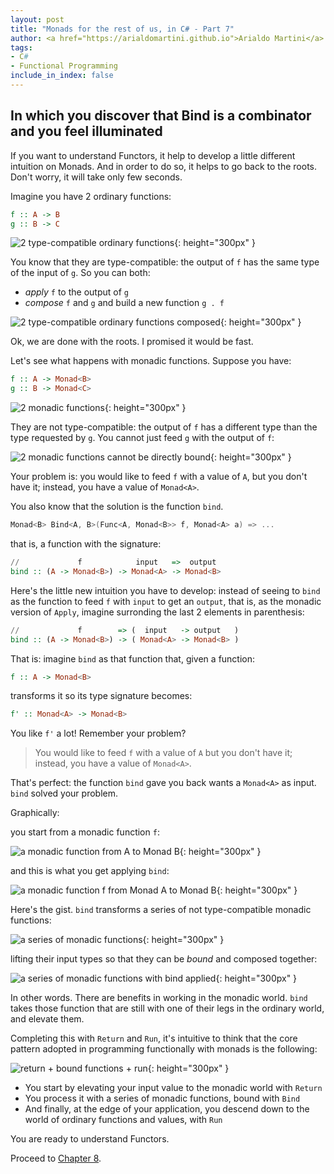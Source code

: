 ```yaml
---
layout: post
title: "Monads for the rest of us, in C# - Part 7"
author: <a href="https://arialdomartini.github.io">Arialdo Martini</a>
tags:
- C#
- Functional Programming
include_in_index: false
---
```

## In which you discover that Bind is a combinator<br/> and you feel illuminated

If you want to understand Functors, it help to develop a little different intuition on Monads. And in order to do so, it helps to go back to the roots.  
Don't worry, it will take only few seconds.

Imagine you have 2 ordinary functions:

```haskell
f :: A -> B
g :: B -> C
```

![2 type-compatible ordinary functions](static/img/monads-for-the-rest-of-us/ordinary-functions-2-functions.png){: height="300px" }

You know that they are type-compatible: the output of `f` has the same type of the input of `g`. So you can both:

* *apply* `f` to the output of `g`
* *compose* `f` and `g` and build a new function `g . f`

![2 type-compatible ordinary functions composed](static/img/monads-for-the-rest-of-us/ordinary-functions-2-functions-composed.png){: height="300px" }

Ok, we are done with the roots. I promised it would be fast.

Let's see what happens with monadic functions. Suppose you have:

```haskell
f :: A -> Monad<B>
g :: B -> Monad<C>
```

![2 monadic functions](static/img/monads-for-the-rest-of-us/monadic-functions-2-functions.png){: height="300px" }

They are not type-compatible: the output of `f` has a different type than the type requested by `g`. You cannot just feed `g` with the output of `f`:

![2 monadic functions cannot be directly bound](static/img/monads-for-the-rest-of-us/monadic-functions-2-functions-cannot-be-bound.png){: height="300px" }

Your problem is: you would like to feed `f` with a value of `A`, but you don't have it; instead, you have a value of `Monad<A>`.  

You also know that the solution is the function `bind`.

```csharp
Monad<B> Bind<A, B>(Func<A, Monad<B>> f, Monad<A> a) => ...
```

that is, a function with the signature:

```haskell
//             f            input   =>  output
bind :: (A -> Monad<B>) -> Monad<A> -> Monad<B>
```

Here's the little new intuition you have to develop: instead of seeing to `bind` as the function to feed `f` with `input` to get an `output`, that is, as the monadic version of `Apply`, imagine surronding the last 2 elements in parenthesis:


```haskell
//             f        => (  input   -> output   )
bind :: (A -> Monad<B>) -> ( Monad<A> -> Monad<B> )
```

That is: imagine `bind` as that function that, given a function:

```haskell
f :: A -> Monad<B>
```

transforms it so its type signature becomes:

```haskell
f' :: Monad<A> -> Monad<B>
```

You like `f'` a lot! Remember your problem?

> You would like to feed `f` with a value of `A` but you don't have it;   
> instead, you have a value of `Monad<A>`.

That's perfect: the function `bind` gave you back wants a `Monad<A>` as input. `bind` solved your problem.

Graphically:

you start from a monadic function `f`:

![a monadic function from A to Monad B](static/img/monads-for-the-rest-of-us/monadic-functions-before-bind.png){: height="300px" }

and this is what you get applying `bind`:

![a monadic function f from Monad A to Monad B](static/img/monads-for-the-rest-of-us/monadic-functions-after-bind.png){: height="300px" }

Here's the gist. `bind` transforms a series of not type-compatible monadic functions:

![a series of monadic functions](static/img/monads-for-the-rest-of-us/monadic-functions-series-of-functions.png){: height="300px" }

lifting their input types so that they can be *bound* and composed together:

![a series of monadic functions with bind applied](static/img/monads-for-the-rest-of-us/monadic-functions-series-of-bound-functions.png){: height="300px" }

In other words. There are benefits in working in the monadic world. `bind` takes those function that are still with one of their legs in the ordinary world, and elevate them.

Completing this with `Return` and `Run`, it's intuitive to think that the core pattern adopted in programming functionally with monads is the following:

![return + bound functions + run](static/img/monads-for-the-rest-of-us/functional-programming-with-monads.png){: height="300px" }

* You start by elevating your input value to the monadic world with `Return`
* You process it with a series of monadic functions, bound with `Bind`
* And finally, at the edge of your application, you descend down to the world of ordinary functions and values, with `Run`


You are ready to understand Functors.

Proceed to [Chapter 8](monads-for-the-rest-of-us-8).
